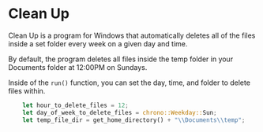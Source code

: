# Clean Up
Clean Up is a program for Windows that automatically deletes all of the files inside a set folder every week on a given day and time. 

By default, the program deletes all files inside the temp folder in your Documents folder at 12:00PM on Sundays. 

Inside of the `run()` function, you can set the day, time, and folder to delete files within. 

```rust
    let hour_to_delete_files = 12;
    let day_of_week_to_delete_files = chrono::Weekday::Sun;
    let temp_file_dir = get_home_directory() + "\\Documents\\temp";
```